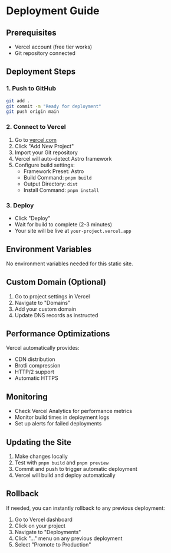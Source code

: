 # Deployment Guide

## Prerequisites
- Vercel account (free tier works)
- Git repository connected

## Deployment Steps

### 1. Push to GitHub
```bash
git add .
git commit -m "Ready for deployment"
git push origin main
```

### 2. Connect to Vercel

1. Go to [vercel.com](https://vercel.com)
2. Click "Add New Project"
3. Import your Git repository
4. Vercel will auto-detect Astro framework
5. Configure build settings:
   - Framework Preset: Astro
   - Build Command: `pnpm build`
   - Output Directory: `dist`
   - Install Command: `pnpm install`

### 3. Deploy
- Click "Deploy"
- Wait for build to complete (2-3 minutes)
- Your site will be live at `your-project.vercel.app`

## Environment Variables
No environment variables needed for this static site.

## Custom Domain (Optional)
1. Go to project settings in Vercel
2. Navigate to "Domains"
3. Add your custom domain
4. Update DNS records as instructed

## Performance Optimizations
Vercel automatically provides:
- CDN distribution
- Brotli compression
- HTTP/2 support
- Automatic HTTPS

## Monitoring
- Check Vercel Analytics for performance metrics
- Monitor build times in deployment logs
- Set up alerts for failed deployments

## Updating the Site
1. Make changes locally
2. Test with `pnpm build` and `pnpm preview`
3. Commit and push to trigger automatic deployment
4. Vercel will build and deploy automatically

## Rollback
If needed, you can instantly rollback to any previous deployment:
1. Go to Vercel dashboard
2. Click on your project
3. Navigate to "Deployments"
4. Click "..." menu on any previous deployment
5. Select "Promote to Production"